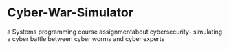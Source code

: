 # Cyber-War-Simulator
a Systems programming course assignmentabout cybersecurity- simulating a cyber battle between cyber worms and cyber experts
